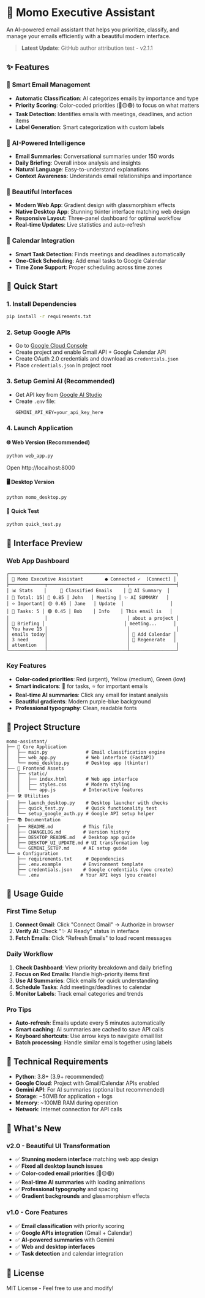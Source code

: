 # 🤖 Momo Executive Assistant

An AI-powered email assistant that helps you prioritize, classify, and manage your emails efficiently with a beautiful modern interface.

> **Latest Update**: GitHub author attribution test - v2.1.1

## ✨ Features

### 🎯 **Smart Email Management**
- **Automatic Classification**: AI categorizes emails by importance and type
- **Priority Scoring**: Color-coded priorities (🔴🟡🟢) to focus on what matters
- **Task Detection**: Identifies emails with meetings, deadlines, and action items
- **Label Generation**: Smart categorization with custom labels

### 🤖 **AI-Powered Intelligence**
- **Email Summaries**: Conversational summaries under 150 words
- **Daily Briefing**: Overall inbox analysis and insights
- **Natural Language**: Easy-to-understand explanations
- **Context Awareness**: Understands email relationships and importance

### 📱 **Beautiful Interfaces**
- **Modern Web App**: Gradient design with glassmorphism effects
- **Native Desktop App**: Stunning tkinter interface matching web design
- **Responsive Layout**: Three-panel dashboard for optimal workflow
- **Real-time Updates**: Live statistics and auto-refresh

### 📅 **Calendar Integration**
- **Smart Task Detection**: Finds meetings and deadlines automatically
- **One-Click Scheduling**: Add email tasks to Google Calendar
- **Time Zone Support**: Proper scheduling across time zones

## 🚀 Quick Start

### 1. **Install Dependencies**
```bash
pip install -r requirements.txt
```

### 2. **Setup Google APIs**
- Go to [Google Cloud Console](https://console.cloud.google.com/)
- Create project and enable Gmail API + Google Calendar API
- Create OAuth 2.0 credentials and download as `credentials.json`
- Place `credentials.json` in project root

### 3. **Setup Gemini AI** (Recommended)
- Get API key from [Google AI Studio](https://aistudio.google.com/app/apikey)
- Create `.env` file:
  ```
  GEMINI_API_KEY=your_api_key_here
  ```

### 4. **Launch Application**

#### **🌐 Web Version** (Recommended)
```bash
python web_app.py
```
Open http://localhost:8000

#### **🖥️ Desktop Version**
```bash
python momo_desktop.py
```

#### **🚀 Quick Test**
```bash
python quick_test.py
```

## 🎨 Interface Preview

### **Web App Dashboard**
```
┌─────────────────────────────────────────────────────────────┐
│ 🤖 Momo Executive Assistant        ● Connected ✓  [Connect] │
├─────────────┬─────────────────────────────┬─────────────────┤
│ 📊 Stats    │     📧 Classified Emails    │ 🤖 AI Summary  │
│ 📧 Total: 15│ 🔴 0.85 │ John   │ Meeting │ ✨ AI SUMMARY   │
│ ⭐ Important│ 🟡 0.65 │ Jane   │ Update  │                 │
│ 📅 Tasks: 5 │ 🟢 0.45 │ Bob    │ Info    │ This email is   │
│             │                             │ about a project │
│ 🤖 Briefing │                             │ meeting...      │
│ You have 15 │                             │                 │
│ emails today│                             │ 📅 Add Calendar │
│ 3 need      │                             │ 🔄 Regenerate   │
│ attention   │                             │                 │
└─────────────┴─────────────────────────────┴─────────────────┘
```

### **Key Features**
- **Color-coded priorities**: Red (urgent), Yellow (medium), Green (low)
- **Smart indicators**: 📅 for tasks, ⭐ for important emails
- **Real-time AI summaries**: Click any email for instant analysis
- **Beautiful gradients**: Modern purple-blue background
- **Professional typography**: Clean, readable fonts

## 📁 Project Structure

```
momo-assistant/
├── 🎯 Core Application
│   ├── main.py              # Email classification engine
│   ├── web_app.py           # Web interface (FastAPI)
│   └── momo_desktop.py      # Desktop app (tkinter)
├── 🎨 Frontend Assets
│   ├── static/
│   │   ├── index.html       # Web app interface
│   │   ├── styles.css       # Modern styling
│   │   └── app.js          # Interactive features
├── 🛠️ Utilities
│   ├── launch_desktop.py    # Desktop launcher with checks
│   ├── quick_test.py        # Quick functionality test
│   └── setup_google_auth.py # Google API setup helper
├── 📚 Documentation
│   ├── README.md           # This file
│   ├── CHANGELOG.md        # Version history
│   ├── DESKTOP_README.md   # Desktop app guide
│   ├── DESKTOP_UI_UPDATE.md # UI transformation log
│   └── GEMINI_SETUP.md     # AI setup guide
└── ⚙️ Configuration
    ├── requirements.txt     # Dependencies
    ├── .env.example        # Environment template
    ├── credentials.json    # Google credentials (you create)
    └── .env               # Your API keys (you create)
```

## 🎯 Usage Guide

### **First Time Setup**
1. **Connect Gmail**: Click "Connect Gmail" → Authorize in browser
2. **Verify AI**: Check "✨ AI Ready" status in interface
3. **Fetch Emails**: Click "Refresh Emails" to load recent messages

### **Daily Workflow**
1. **Check Dashboard**: View priority breakdown and daily briefing
2. **Focus on Red Emails**: Handle high-priority items first
3. **Use AI Summaries**: Click emails for quick understanding
4. **Schedule Tasks**: Add meetings/deadlines to calendar
5. **Monitor Labels**: Track email categories and trends

### **Pro Tips**
- **Auto-refresh**: Emails update every 5 minutes automatically
- **Smart caching**: AI summaries are cached to save API calls
- **Keyboard shortcuts**: Use arrow keys to navigate email list
- **Batch processing**: Handle similar emails together using labels

## 🔧 Technical Requirements

- **Python**: 3.8+ (3.9+ recommended)
- **Google Cloud**: Project with Gmail/Calendar APIs enabled
- **Gemini API**: For AI summaries (optional but recommended)
- **Storage**: ~50MB for application + logs
- **Memory**: ~100MB RAM during operation
- **Network**: Internet connection for API calls

## 🎉 What's New

### **v2.0 - Beautiful UI Transformation**
- ✅ **Stunning modern interface** matching web app design
- ✅ **Fixed all desktop launch issues**
- ✅ **Color-coded email priorities** (🔴🟡🟢)
- ✅ **Real-time AI summaries** with loading animations
- ✅ **Professional typography** and spacing
- ✅ **Gradient backgrounds** and glassmorphism effects

### **v1.0 - Core Features**
- ✅ **Email classification** with priority scoring
- ✅ **Google APIs integration** (Gmail + Calendar)
- ✅ **AI-powered summaries** with Gemini
- ✅ **Web and desktop interfaces**
- ✅ **Task detection** and calendar integration

## 📄 License

MIT License - Feel free to use and modify!